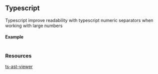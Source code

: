 ## Typescript

Typescript improve readability with typescript numeric separators when working with large numbers

#### Example
```js
```


### Resources
[ts-ast-viewer](https://ts-ast-viewer.com/)